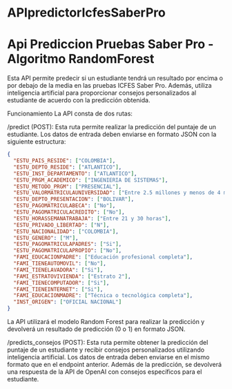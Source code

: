 # APIpredictorIcfesSaberPro
# Api Prediccion Pruebas Saber Pro - Algoritmo RandomForest

Esta API permite predecir si un estudiante tendrá un resultado por encima o por debajo de la media en las pruebas ICFES Saber Pro. Además, utiliza inteligencia artificial para proporcionar consejos personalizados al estudiante de acuerdo con la predicción obtenida.

Funcionamiento
La API consta de dos rutas:

/predict (POST): Esta ruta permite realizar la predicción del puntaje de un estudiante. Los datos de entrada deben enviarse en formato JSON con la siguiente estructura:

```json
{
  "ESTU_PAIS_RESIDE": ["COLOMBIA"],
  "ESTU_DEPTO_RESIDE": ["ATLANTICO"],
  "ESTU_INST_DEPARTAMENTO": ["ATLANTICO"],
  "ESTU_PRGM_ACADEMICO": ["INGENIERIA DE SISTEMAS"],
  "ESTU_METODO_PRGM": ["PRESENCIAL"],
  "ESTU_VALORMATRICULAUNIVERSIDAD": ["Entre 2.5 millones y menos de 4 millones"],
  "ESTU_DEPTO_PRESENTACION": ["BOLIVAR"],
  "ESTU_PAGOMATRICULABECA": ["No"],
  "ESTU_PAGOMATRICULACREDITO": ["No"],
  "ESTU_HORASSEMANATRABAJA": ["Entre 21 y 30 horas"],
  "ESTU_PRIVADO_LIBERTAD": ["N"],
  "ESTU_NACIONALIDAD": ["COLOMBIA"],
  "ESTU_GENERO": ["M"],
  "ESTU_PAGOMATRICULAPADRES": ["Si"],
  "ESTU_PAGOMATRICULAPROPIO": ["No"],
  "FAMI_EDUCACIONPADRE": ["Educación profesional completa"],
  "FAMI_TIENEAUTOMOVIL": ["No"],
  "FAMI_TIENELAVADORA": ["Si"],
  "FAMI_ESTRATOVIVIENDA": ["Estrato 2"],
  "FAMI_TIENECOMPUTADOR": ["Si"],
  "FAMI_TIENEINTERNET": ["Si"],
  "FAMI_EDUCACIONMADRE": ["Técnica o tecnológica completa"],
  "INST_ORIGEN": ["OFICIAL NACIONAL"]
}
```

La API utilizará el modelo Random Forest para realizar la predicción y devolverá un resultado de predicción (0 o 1) en formato JSON.

/predicts_consejos (POST): Esta ruta permite obtener la predicción del puntaje de un estudiante y recibir consejos personalizados utilizando inteligencia artificial. Los datos de entrada deben enviarse en el mismo formato que en el endpoint anterior. Además de la predicción, se devolverá una respuesta de la API de OpenAI con consejos específicos para el estudiante.
